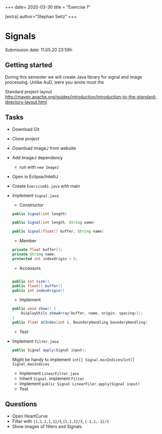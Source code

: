 +++
date= 2020-03-30
title = "Exercise 1"

[extra]
author="Stephan Seitz"
+++

# Signals

Submission date: 11.05.20 23:59h

## Getting started

During this semester we will create Java library for signal and image processing.
Unlike AuD, were you wrote most the

Standard project layout
http://maven.apache.org/guides/introduction/introduction-to-the-standard-directory-layout.html

## Tasks

 - Download Git
 - Clone project
 - Download ImageJ from website
 - Add ImageJ dependency
    - run with `new ImageJ`
 - Open in Eclipse/IntelliJ
 - Create `Exercise01.java` with main
 - Implement `Signal.java`
    - Constructor
    ```java
	public Signal(int length) 

	public Signal(int length, String name)

	public Signal(float[] buffer, String name) 
    ```
    - Member

    ```java
	private float buffer[];
	private String name;
	protected int indexOrigin = 0;
    ```

    - Accessors

	```java

	public int size() 
	public float[] buffer() 
	public int indexOrigin()
	```


    - Implement
	```java
	public void show() {
		DisplayUtils.showArray(buffer, name, origin, spacing=1);
	}
	public float atIndex(int i, BoundaryHandling boundaryHandling)
	```
    
    - Test

 - Implement `Filter.java`
     ```java
	public Signal apply(Signal input);
     ```

     Might be handy to implement `int[] Signal.minIndices`/`int[] Signal.maxIndices`

    - Implement `LinearFilter.java`
    - Inherit `Signal`. implement `Filter`
    - Implement `public Signal LinearFiler.apply(Signal input)`
    - Test

## Questions

- Open HeartCurve
- Filter with `{1,1,1,1,1}/5`,`{1,1,1}/3`, `{-1,1,-1}/3`
- Show images of filters and Signals
<!--- Observe FFT. How do the filters affect the spectrum?-->

